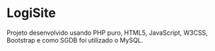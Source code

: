 # LogiSite

Projeto desenvolvido usando PHP puro, HTML5, JavaScript, W3CSS, Bootstrap e como SGDB foi utilizado o MySQL.
